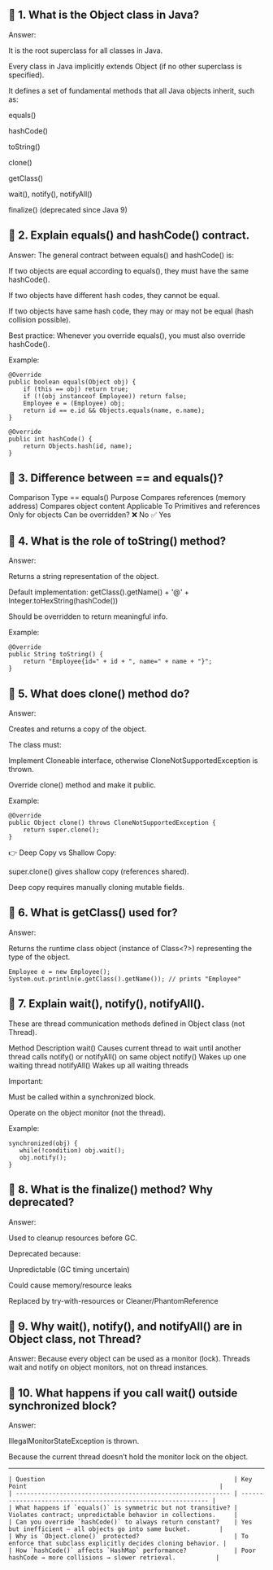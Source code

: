 ## 🔹 1. What is the Object class in Java?

Answer:

It is the root superclass for all classes in Java.

Every class in Java implicitly extends Object (if no other superclass is specified).

It defines a set of fundamental methods that all Java objects inherit, such as:

equals()

hashCode()

toString()

clone()

getClass()

wait(), notify(), notifyAll()

finalize() (deprecated since Java 9)

## 🔹 2. Explain equals() and hashCode() contract.

Answer:
The general contract between equals() and hashCode() is:

If two objects are equal according to equals(), they must have the same hashCode().

If two objects have different hash codes, they cannot be equal.

If two objects have same hash code, they may or may not be equal (hash collision possible).

Best practice:
Whenever you override equals(), you must also override hashCode().

Example:
```
@Override
public boolean equals(Object obj) {
    if (this == obj) return true;
    if (!(obj instanceof Employee)) return false;
    Employee e = (Employee) obj;
    return id == e.id && Objects.equals(name, e.name);
}

@Override
public int hashCode() {
    return Objects.hash(id, name);
}
```

## 🔹 3. Difference between == and equals()?
Comparison Type	              ==	                                  equals()
Purpose	                      Compares references (memory address)	Compares object content
Applicable To	                Primitives and references	            Only for objects
Can be overridden?	          ❌ No	                                ✅ Yes

## 🔹 4. What is the role of toString() method?

Answer:

Returns a string representation of the object.

Default implementation: getClass().getName() + '@' + Integer.toHexString(hashCode())

Should be overridden to return meaningful info.

Example:
```
@Override
public String toString() {
    return "Employee{id=" + id + ", name=" + name + "}";
}
```

## 🔹 5. What does clone() method do?

Answer:

Creates and returns a copy of the object.

The class must:

Implement Cloneable interface, otherwise CloneNotSupportedException is thrown.

Override clone() method and make it public.

Example:
```
@Override
public Object clone() throws CloneNotSupportedException {
    return super.clone();
}
```
👉 Deep Copy vs Shallow Copy:

super.clone() gives shallow copy (references shared).

Deep copy requires manually cloning mutable fields.

## 🔹 6. What is getClass() used for?

Answer:

Returns the runtime class object (instance of Class<?>) representing the type of the object.
```
Employee e = new Employee();
System.out.println(e.getClass().getName()); // prints "Employee"
```

## 🔹 7. Explain wait(), notify(), notifyAll().

These are thread communication methods defined in Object class (not Thread).

Method	Description
wait()	Causes current thread to wait until another thread calls notify() or notifyAll() on same object
notify()	Wakes up one waiting thread
notifyAll()	Wakes up all waiting threads

Important:

Must be called within a synchronized block.

Operate on the object monitor (not the thread).

Example:
```
synchronized(obj) {
   while(!condition) obj.wait();
   obj.notify();
}
```

## 🔹 8. What is the finalize() method? Why deprecated?

Answer:

Used to cleanup resources before GC.

Deprecated because:

Unpredictable (GC timing uncertain)

Could cause memory/resource leaks

Replaced by try-with-resources or Cleaner/PhantomReference

## 🔹 9. Why wait(), notify(), and notifyAll() are in Object class, not Thread?

Answer:
Because every object can be used as a monitor (lock). Threads wait and notify on object monitors, not on thread instances.

## 🔹 10. What happens if you call wait() outside synchronized block?

Answer:

IllegalMonitorStateException is thrown.

Because the current thread doesn’t hold the monitor lock on the object.

---

```
| Question                                                    | Key Point                                                     |
| ----------------------------------------------------------- | ------------------------------------------------------------- |
| What happens if `equals()` is symmetric but not transitive? | Violates contract; unpredictable behavior in collections.     |
| Can you override `hashCode()` to always return constant?    | Yes but inefficient — all objects go into same bucket.        |
| Why is `Object.clone()` protected?                          | To enforce that subclass explicitly decides cloning behavior. |
| How `hashCode()` affects `HashMap` performance?             | Poor hashCode → more collisions → slower retrieval.           |
```
